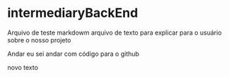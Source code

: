 # intermediaryBackEnd
Arquivo de teste markdowm arquivo de texto para explicar para o usuário sobre o nosso projeto

Andar eu sei andar com código para o github

novo texto
